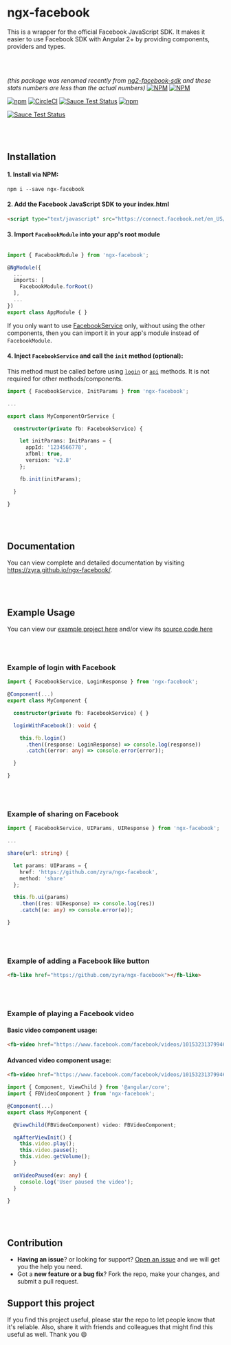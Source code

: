 # ngx-facebook

This is a wrapper for the official Facebook JavaScript SDK. It makes it easier to use Facebook SDK with Angular 2+ by providing components, providers and types.

<br><br>

*(this package was renamed recently from [ng2-facebook-sdk](https://www.npmjs.com/package/ng2-facebook-sdk) and these stats numbers are less than the actual numbers)*
[![NPM](https://nodei.co/npm/ngx-facebook.png?stars&downloads)](https://nodei.co/npm/ngx-facebook/)
[![NPM](https://nodei.co/npm-dl/ngx-facebook.png?months=6&height=2)](https://nodei.co/npm/ngx-facebook/)

[![npm](https://img.shields.io/npm/l/express.svg)](https://www.npmjs.com/package/ngx-facebook)
[![CircleCI](https://img.shields.io/circleci/project/github/zyra/ngx-facebook.svg)](https://circleci.com/gh/zyra/ngx-facebook)
[![Sauce Test Status](https://saucelabs.com/buildstatus/ng2facebooksdk)](https://saucelabs.com/u/ng2facebooksdk)
[![npm](https://img.shields.io/npm/dt/ng2-facebook-sdk.svg)](https://www.npmjs.com/package/ng2-facebook-sdk)

[![Sauce Test Status](https://saucelabs.com/browser-matrix/ng2facebooksdk.svg)](https://saucelabs.com/u/ng2facebooksdk)

<br><br>

## Installation

#### 1. Install via NPM:

```shell
npm i --save ngx-facebook
```

#### 2. Add the Facebook JavaScript SDK to your index.html
```html
<script type="text/javascript" src="https://connect.facebook.net/en_US/sdk.js"></script>
```

#### 3. Import `FacebookModule` into your app's root module
```typescript

import { FacebookModule } from 'ngx-facebook';

@NgModule({
  ...
  imports: [
    FacebookModule.forRoot()
  ],
  ...
})
export class AppModule { }

```

If you only want to use [FacebookService](https://zyra.github.io/ngx-facebook/facebook-service) only, without using the other components, then you can import it in your app's module instead of `FacebookModule`.

#### 4. Inject `FacebookService` and call the `init` method (optional):
This method must be called before using [`login`](http://zyra.github.io/ngx-facebook/facebook-service/#login) or [`api`](http://zyra.github.io/ngx-facebook/facebook-service/#api) methods. It is not required for other methods/components.

```typescript
import { FacebookService, InitParams } from 'ngx-facebook';

...

export class MyComponentOrService {

  constructor(private fb: FacebookService) {

    let initParams: InitParams = {
      appId: '1234566778',
      xfbml: true,
      version: 'v2.8'
    };

    fb.init(initParams);

  }

}
```

<br><br>

## Documentation
You can view complete and detailed documentation by visiting https://zyra.github.io/ngx-facebook/.

<br><br>

## Example Usage

You can view our [example project here](https://zyra.github.io/ngx-facebook-example/) and/or view its [source code here](https://github.com/zyra/ngx-facebook-example/)

<br><br>

### Example of login with Facebook

```typescript
import { FacebookService, LoginResponse } from 'ngx-facebook';

@Component(...)
export class MyComponent {

  constructor(private fb: FacebookService) { }

  loginWithFacebook(): void {

    this.fb.login()
      .then((response: LoginResponse) => console.log(response))
      .catch((error: any) => console.error(error));

  }

}
```

<br><br>

### Example of sharing on Facebook
```typescript
import { FacebookService, UIParams, UIResponse } from 'ngx-facebook';

...

share(url: string) {

  let params: UIParams = {
    href: 'https://github.com/zyra/ngx-facebook',
    method: 'share'
  };

  this.fb.ui(params)
    .then((res: UIResponse) => console.log(res))
    .catch((e: any) => console.error(e));

}
```

<br><br>

### Example of adding a Facebook like button
```html
<fb-like href="https://github.com/zyra/ngx-facebook"></fb-like>
```

<br><br>

### Example of playing a Facebook video

#### Basic video component usage:
```html
<fb-video href="https://www.facebook.com/facebook/videos/10153231379946729/"></fb-video>
```

#### Advanced video component usage:
```html
<fb-video href="https://www.facebook.com/facebook/videos/10153231379946729/" (paused)="onVideoPaused($event)"></fb-video>
```
```typescript
import { Component, ViewChild } from '@angular/core';
import { FBVideoComponent } from 'ngx-facebook';

@Component(...)
export class MyComponent {

  @ViewChild(FBVideoComponent) video: FBVideoComponent;

  ngAfterViewInit() {
    this.video.play();
    this.video.pause();
    this.video.getVolume();
  }

  onVideoPaused(ev: any) {
    console.log('User paused the video');
  }

}
```

<br><br>
## Contribution
- **Having an issue**? or looking for support? [Open an issue](https://github.com/zyra/ngx-facebook/issues/new) and we will get you the help you need.
- Got a **new feature or a bug fix**? Fork the repo, make your changes, and submit a pull request.

## Support this project
If you find this project useful, please star the repo to let people know that it's reliable. Also, share it with friends and colleagues that might find this useful as well. Thank you :smile:
